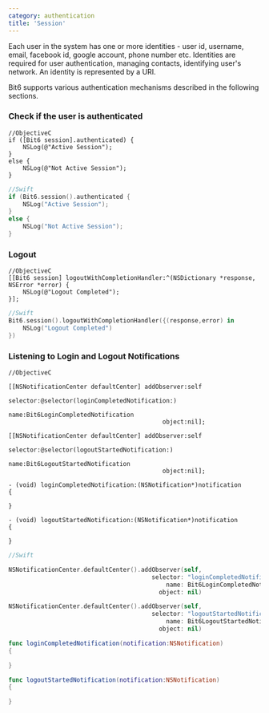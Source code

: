 ```yaml
---
category: authentication
title: 'Session'
---
```

Each user in the system has one or more identities - user id, username, email, facebook id, google account, phone number etc. Identities are required for user authentication, managing contacts, identifying user's network. An identity is represented by a URI.

Bit6 supports various authentication mechanisms described in the following sections. 


### Check if the user is authenticated

```objc
//ObjectiveC
if ([Bit6 session].authenticated) {
    NSLog(@"Active Session");
}
else {
    NSLog(@"Not Active Session");
}
```

```swift
//Swift
if (Bit6.session().authenticated {
    NSLog("Active Session");
}
else {
    NSLog("Not Active Session");
}
```


### Logout

```objc
//ObjectiveC
[[Bit6 session] logoutWithCompletionHandler:^(NSDictionary *response, NSError *error) {
    NSLog(@"Logout Completed");
}];
```

```swift
//Swift
Bit6.session().logoutWithCompletionHandler({(response,error) in            
    NSLog("Logout Completed")
})
```

### Listening to Login and Logout Notifications

```objc
//ObjectiveC

[[NSNotificationCenter defaultCenter] addObserver:self
										 selector:@selector(loginCompletedNotification:) 
                                             name:Bit6LoginCompletedNotification
                                           object:nil];

[[NSNotificationCenter defaultCenter] addObserver:self
										 selector:@selector(logoutStartedNotification:) 
                                             name:Bit6LogoutStartedNotification
                                           object:nil];

- (void) loginCompletedNotification:(NSNotification*)notification
{

}

- (void) logoutStartedNotification:(NSNotification*)notification
{

}

```
```swift
//Swift

NSNotificationCenter.defaultCenter().addObserver(self, 
										selector: "loginCompletedNotification:", 
											name: Bit6LoginCompletedNotification, 
										  object: nil)

NSNotificationCenter.defaultCenter().addObserver(self, 
										selector: "logoutStartedNotification:", 
											name: Bit6LogoutStartedNotification, 
										  object: nil)

func loginCompletedNotification(notification:NSNotification)
{

}

func logoutStartedNotification(notification:NSNotification)
{

}
```


